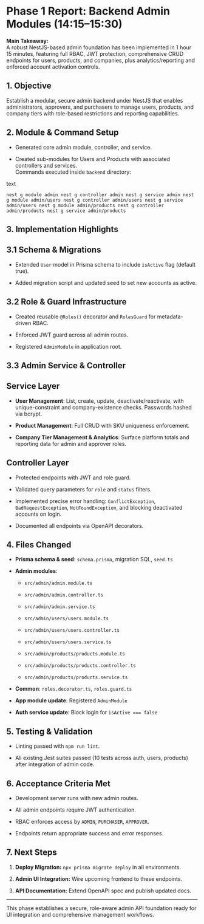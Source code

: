 # Phase 1 Report: Backend Admin Modules (14:15–15:30)

**Main Takeaway:**  
A robust NestJS-based admin foundation has been implemented in 1 hour 15 minutes, featuring full RBAC, JWT protection, comprehensive CRUD endpoints for users, products, and companies, plus analytics/reporting and enforced account activation controls.

## 1. Objective

Establish a modular, secure admin backend under NestJS that enables administrators, approvers, and purchasers to manage users, products, and company tiers with role-based restrictions and reporting capabilities.

## 2. Module & Command Setup

- Generated core admin module, controller, and service.
    
- Created sub-modules for Users and Products with associated controllers and services.  
    Commands executed inside `backend` directory:
    

text

`nest g module admin nest g controller admin nest g service admin nest g module admin/users nest g controller admin/users nest g service admin/users nest g module admin/products nest g controller admin/products nest g service admin/products`

## 3. Implementation Highlights

## 3.1 Schema & Migrations

- Extended `User` model in Prisma schema to include `isActive` flag (default true).
    
- Added migration script and updated seed to set new accounts as active.
    

## 3.2 Role & Guard Infrastructure

- Created reusable `@Roles()` decorator and `RolesGuard` for metadata-driven RBAC.
    
- Enforced JWT guard across all admin routes.
    
- Registered `AdminModule` in application root.
    

## 3.3 Admin Service & Controller

## Service Layer

- **User Management**: List, create, update, deactivate/reactivate, with unique-constraint and company-existence checks. Passwords hashed via bcrypt.
    
- **Product Management**: Full CRUD with SKU uniqueness enforcement.
    
- **Company Tier Management & Analytics**: Surface platform totals and reporting data for admin and approver roles.
    

## Controller Layer

- Protected endpoints with JWT and role guard.
    
- Validated query parameters for `role` and `status` filters.
    
- Implemented precise error handling: `ConflictException`, `BadRequestException`, `NotFoundException`, and blocking deactivated accounts on login.
    
- Documented all endpoints via OpenAPI decorators.
    

## 4. Files Changed

- **Prisma schema & seed**: `schema.prisma`, migration SQL, `seed.ts`
    
- **Admin modules**:
    
    - `src/admin/admin.module.ts`
        
    - `src/admin/admin.controller.ts`
        
    - `src/admin/admin.service.ts`
        
    - `src/admin/users/users.module.ts`
        
    - `src/admin/users/users.controller.ts`
        
    - `src/admin/users/users.service.ts`
        
    - `src/admin/products/products.module.ts`
        
    - `src/admin/products/products.controller.ts`
        
    - `src/admin/products/products.service.ts`
        
- **Common**: `roles.decorator.ts`, `roles.guard.ts`
    
- **App module update**: Registered `AdminModule`
    
- **Auth service update**: Block login for `isActive === false`
    

## 5. Testing & Validation

- Linting passed with `npm run lint`.
    
- All existing Jest suites passed (10 tests across auth, users, products) after integration of admin code.
    

## 6. Acceptance Criteria Met

- Development server runs with new admin routes.
    
- All admin endpoints require JWT authentication.
    
- RBAC enforces access by `ADMIN`, `PURCHASER`, `APPROVER`.
    
- Endpoints return appropriate success and error responses.
    

## 7. Next Steps

1. **Deploy Migration:** `npx prisma migrate deploy` in all environments.
    
2. **Admin UI Integration:** Wire upcoming frontend to these endpoints.
    
3. **API Documentation:** Extend OpenAPI spec and publish updated docs.
    

---

This phase establishes a secure, role-aware admin API foundation ready for UI integration and comprehensive management workflows.